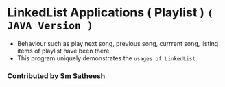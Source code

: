 # LinkedList Applications ( Playlist ) `( JAVA Version )`

* Behaviour such as play next song, previous song, currrent song, listing items of playlist have been there.
* This program uniquely demonstrates the `usages of LinkedList`.

### Contributed by [Sm Satheesh](https://github.com/smsatheesh)